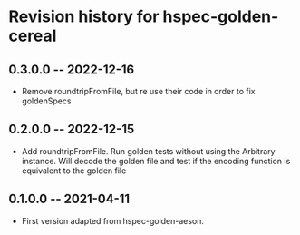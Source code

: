 # Revision history for hspec-golden-cereal

## 0.3.0.0  -- 2022-12-16
* Remove roundtripFromFile, but re use their code in order to fix goldenSpecs

## 0.2.0.0  -- 2022-12-15
* Add roundtripFromFile. Run golden tests without using the Arbitrary instance. Will decode the golden file and test if the encoding function is equivalent to the golden file 

## 0.1.0.0  -- 2021-04-11

* First version adapted from hspec-golden-aeson. 
